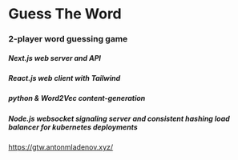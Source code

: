 
# Guess The Word 
### 2-player word guessing game

##### Next.js web server and API

##### React.js web client with Tailwind

##### python & Word2Vec content-generation

##### Node.js websocket signaling server and consistent hashing load balancer for kubernetes deployments

https://gtw.antonmladenov.xyz/